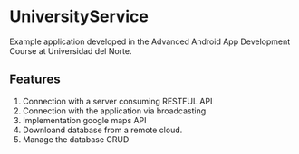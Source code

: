 # UniversityService

Example application developed in the Advanced Android App Development Course at Universidad del Norte.

## Features
1. Connection with a server consuming RESTFUL API
2. Connection with the application via broadcasting
3. Implementation google maps API
4. Downloand database from a remote cloud.  
5. Manage the database CRUD

